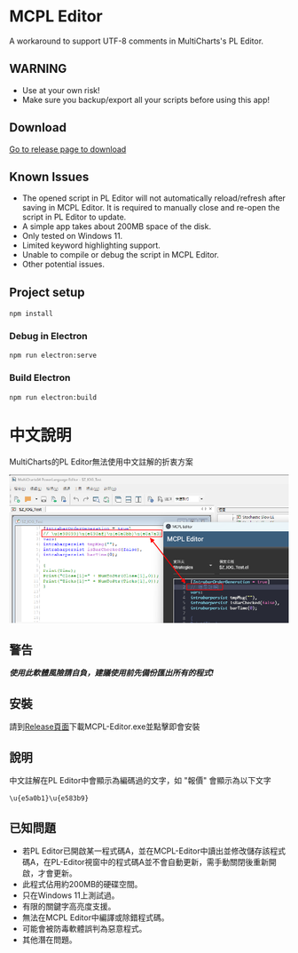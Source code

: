 # MCPL Editor

A workaround to support UTF-8 comments in MultiCharts's PL Editor.

## WARNING
* Use at your own risk!
* Make sure you backup/export all your scripts before using this app!

## Download
[Go to release page to download](https://github.com/vigorox/mcpl-editor/releases)

## Known Issues
* The opened script in PL Editor will not automatically reload/refresh after saving in MCPL Editor. It is required to manually close and re-open the script in PL Editor to update.
* A simple app takes about 200MB space of the disk.
* Only tested on Windows 11.
* Limited keyword highlighting support.
* Unable to compile or debug the script in MCPL Editor.
* Other potential issues.


## Project setup

```
npm install
```

### Debug in Electron

```
npm run electron:serve
```

### Build Electron

```
npm run electron:build
```


# 中文說明

MultiCharts的PL Editor無法使用中文註解的折衷方案

![image](https://raw.githubusercontent.com/vigorox/mcpl-editor/master/images/mcpl-editor-demo.png)

## 警告
***使用此軟體風險請自負，建議使用前先備份匯出所有的程式!***

## 安裝
請到[Release頁面](https://github.com/vigorox/mcpl-editor/releases)下載MCPL-Editor.exe並點擊即會安裝

## 說明
中文註解在PL Editor中會顯示為編碼過的文字，如 "報價" 會顯示為以下文字
``` 
\u{e5a0b1}\u{e583b9}
```

## 已知問題
* 若PL Editor已開啟某一程式碼A，並在MCPL-Editor中讀出並修改儲存該程式碼A，在PL-Editor視窗中的程式碼A並不會自動更新，需手動關閉後重新開啟，才會更新。
* 此程式佔用約200MB的硬碟空間。
* 只在Windows 11上測試過。
* 有限的關鍵字高亮度支援。
* 無法在MCPL Editor中編譯或除錯程式碼。
* 可能會被防毒軟體誤判為惡意程式。
* 其他潛在問題。
